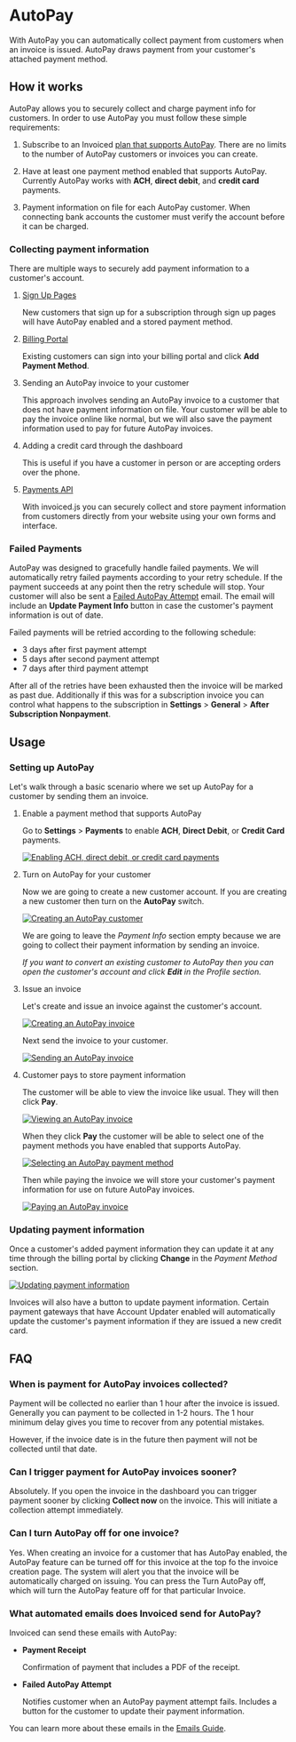 # AutoPay

With AutoPay you can automatically collect payment from customers when an invoice is issued. AutoPay draws payment from your customer's attached payment method.

## How it works

AutoPay allows you to securely collect and charge payment info for customers. In order to use AutoPay you must follow these simple requirements:

1. Subscribe to an Invoiced [plan that supports AutoPay](https://invoiced.com/pricing). There are no limits to the number of AutoPay customers or invoices you can create.

2. Have at least one payment method enabled that supports AutoPay. Currently AutoPay works with **ACH**, **direct debit**, and **credit card** payments.

3. Payment information on file for each AutoPay customer. When connecting bank accounts the customer must verify the account before it can be charged.

### Collecting payment information

There are multiple ways to securely add payment information to a customer's account.

1. [Sign Up Pages](/docs/guides/sign-up-pages)

   New customers that sign up for a subscription through sign up pages will have AutoPay enabled and a stored payment method.

2. [Billing Portal](/docs/guides/billing-portal)

   Existing customers can sign into your billing portal and click **Add Payment Method**.

3. Sending an AutoPay invoice to your customer

   This approach involves sending an AutoPay invoice to a customer that does not have payment information on file. Your customer will be able to pay the invoice online like normal, but we will also save the payment information used to pay for future AutoPay invoices.

4. Adding a credit card through the dashboard
   
   This is useful if you have a customer in person or are accepting orders over the phone.

5. [Payments API](/docs/dev/payment-info)
   
   With invoiced.js you can securely collect and store payment information from customers directly from your website using your own forms and interface.

### Failed Payments

AutoPay was designed to gracefully handle failed payments. We will automatically retry failed payments according to your retry schedule. If the payment succeeds at any point then the retry schedule will stop. Your customer will also be sent a [Failed AutoPay Attempt](/docs/guides/emails#payments) email. The email will include an **Update Payment Info** button in case the customer's payment information is out of date.

Failed payments will be retried according to the following schedule:

- 3 days after first payment attempt
- 5 days after second payment attempt
- 7 days after third payment attempt

After all of the retries have been exhausted then the invoice will be marked as past due. Additionally if this was for a subscription invoice you can control what happens to the subscription in **Settings** > **General** > **After Subscription Nonpayment**.

## Usage

### Setting up AutoPay

Let's walk through a basic scenario where we set up AutoPay for a customer by sending them an invoice.

1. Enable a payment method that supports AutoPay

   Go to **Settings** > **Payments** to enable **ACH**, **Direct Debit**, or **Credit Card** payments.

   [![Enabling ACH, direct debit, or credit card payments](../img/payment-settings.png)](../img/payment-settings.png)

2. Turn on AutoPay for your customer

   Now we are going to create a new customer account. If you are creating a new customer then turn on the **AutoPay** switch.

   [![Creating an AutoPay customer](../img/new-autopay-customer.png)](../img/new-autopay-customer.png)

   We are going to leave the *Payment Info* section empty because we are going to collect their payment information by sending an invoice.

   *If you want to convert an existing customer to AutoPay then you can open the customer's account and click **Edit** in the *Profile* section.*

3. Issue an invoice

   Let's create and issue an invoice against the customer's account.
   
   [![Creating an AutoPay invoice](../img/new-autopay-invoice.png)](../img/new-autopay-invoice.png)

   Next send the invoice to your customer.

   [![Sending an AutoPay invoice](../img/send-autopay-invoice.png)](../img/send-autopay-invoice.png)

4. Customer pays to store payment information

   The customer will be able to view the invoice like usual. They will then click **Pay**.

   [![Viewing an AutoPay invoice](../img/view-autopay-invoice.png)](../img/view-autopay-invoice.png)

   When they click **Pay** the customer will be able to select one of the payment methods you have enabled that supports AutoPay.

   [![Selecting an AutoPay payment method](../img/autopay-payment-choice.png)](../img/autopay-payment-choice.png)

   Then while paying the invoice we will store your customer's payment information for use on future AutoPay invoices.

   [![Paying an AutoPay invoice](../img/autopay-payment-screen.png)](../img/autopay-payment-screen.png)

### Updating payment information

Once a customer's added payment information they can update it at any time through the billing portal by clicking **Change** in the *Payment Method* section.

[![Updating payment information](../img/update-payment-source.png)](../img/update-payment-source.png)

Invoices will also have a button to update payment information. Certain payment gateways that have Account Updater enabled will automatically update the customer's payment information if they are issued a new credit card.

## FAQ

### When is payment for AutoPay invoices collected?

Payment will be collected no earlier than 1 hour after the invoice is issued. Generally you can payment to be collected in 1-2 hours. The 1 hour minimum delay gives you time to recover from any potential mistakes.

However, if the invoice date is in the future then payment will not be collected until that date.

### Can I trigger payment for AutoPay invoices sooner?

Absolutely. If you open the invoice in the dashboard you can trigger payment sooner by clicking **Collect now** on the invoice. This will initiate a collection attempt immediately.

### Can I turn AutoPay off for one invoice?

Yes. When creating an invoice for a customer that has AutoPay enabled, the AutoPay feature can be turned off for this invoice at the top fo the invoice creation page. The system will alert you that the invoice will be automatically charged on issuing. You can press the Turn AutoPay off, which will turn the AutoPay feature off for that particular Invoice. 

### What automated emails does Invoiced send for AutoPay? 

Invoiced can send these emails with AutoPay:

- **Payment Receipt**
  
  Confirmation of payment that includes a PDF of the receipt.

- **Failed AutoPay Attempt**

   Notifies customer when an AutoPay payment attempt fails. Includes a button for the customer to update their payment information.

You can learn more about these emails in the [Emails Guide](/docs/guides/emails#payments).